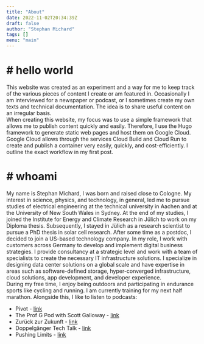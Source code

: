 ```yaml
---
title: "About"
date: 2022-11-02T20:34:39Z
draft: false
author: "Stephan Michard"
tags: []
menu: "main"
---
```


# # hello world
This website was created as an experiment and a way for me to keep track of the various pieces of content I create or am featured in. Occasionally I am interviewed for a newspaper or podcast, or I sometimes create my own texts and technical documentation. The idea is to share useful content on an irregular basis.  
When creating this website, my focus was to use a simple framework that allows me to publish content quickly and easily. Therefore, I use the Hugo framework to generate static web pages and host them on Google Cloud. Google Cloud allows through the services Cloud Build and Cloud Run to create and publish a container very easily, quickly, and cost-efficiently. I outline the exact workflow in my first post.  


# # whoami
My name is Stephan Michard, I was born and raised close to Cologne. My interest in science, physics, and technology, in general, led me to pursue studies of electrical engineering at the technical university in Aachen and at the University of New South Wales in Sydney. At the end of my studies, I joined the Institute for Energy and Climate Research in Jülich to work on my Diploma thesis. Subsequently, I stayed in Jülich as a research scientist to pursue a PhD thesis in solar cell research. After some time as a postdoc, I decided to join a US-based technology company. In my role, I work with customers across Germany to develop and implement digital business strategies. I provide consultancy at a strategic level and work with a team of specialists to create the necessary IT infrastructure solutions. I specialize in designing data center solutions on a global scale and have expertise in areas such as software-defined storage, hyper-converged infrastructure, cloud solutions, app development, and developer experience.  
During my free time, I enjoy being outdoors and participating in endurance sports like cycling and running. I am currently training for my next half marathon. Alongside this, I like to listen to podcasts:
- Pivot - [link](https://podcasts.voxmedia.com/show/pivot)
- The Prof G Pod with Scott Galloway - [link](https://podcasts.voxmedia.com/show/the-prof-g-pod-with-scott-galloway)
- Zurück zur Zukunft - [link](https://zurueckzurzukunft.de)
- Doppelgänger Tech Talk - [link](https://www.doppelgaenger.io/)
- Pushing Limits - [link](https://pushing-limits.de/)
